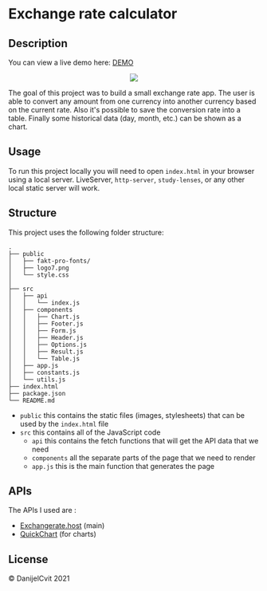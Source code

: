 # Exchange rate calculator

## Description

You can view a live demo here: [DEMO](https://danijelcvit.github.io/exchange-rate-app/)

<p align="center"><img src="./public/exchange-app.gif" ></p>

The goal of this project was to build a small exchange rate app. The user is able to convert any amount from one currency into another currency based on the current rate. Also it's possible to save the conversion rate into a table. Finally some historical data (day, month, etc.) can be shown as a chart.

## Usage

To run this project locally you will need to open `index.html` in your browser using a local server. LiveServer, `http-server`, `study-lenses`, or any other local static server will work.

## Structure

This project uses the following folder structure:

```
.
├── public
│   ├── fakt-pro-fonts/
│   ├── logo7.png
│   └── style.css
│
├── src
│   ├── api
│   │   └── index.js
│   ├── components
│   │   ├── Chart.js
│   │   ├── Footer.js
│   │   ├── Form.js
│   │   ├── Header.js
│   │   ├── Options.js
│   │   ├── Result.js
│   │   └── Table.js
│   ├── app.js
│   ├── constants.js
│   └── utils.js
├── index.html
├── package.json
└── README.md

```

- `public` this contains the static files (images, stylesheets) that can be used by the `index.html` file
- `src` this contains all of the JavaScript code
  - `api` this contains the fetch functions that will get the API data that we need
  - `components` all the separate parts of the page that we need to render
  - `app.js` this is the main function that generates the page

## APIs

The APIs I used are :

- [Exchangerate.host](https://exchangerate.host/) (main)
- [QuickChart](https://quickchart.io/) (for charts)

## License

&copy; DanijelCvit 2021
